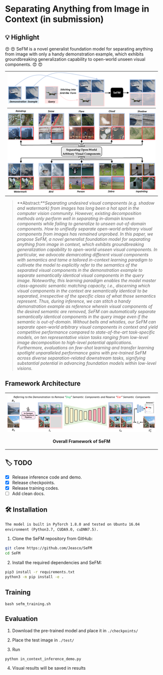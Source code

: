 # Separating Anything from Image in Context (in submission)

## :bulb: Highlight
 :heart_eyes: :heart_eyes: SeFM is a novel generalist foundation model for separating anything from image with only a handy demonstration example, which exhibits groundbreaking generalization capability to open-world unseen visual components. :heart_eyes: :heart_eyes: 
<table>
  <tr>
    <td> <img src = "figures/inference.png"> </td>
  </tr>
</table>


> **Abstract:***Separating undesired visual components (e.g. shadow and watermark) from images has long been a hot spot in the computer vision community. However, existing decomposition methods only perform well in separating in-domain known components while failing to generalize to unseen out-of-domain components. How to unifiedly separate open-world arbitrary visual components from images has remained unprobed. In this paper, we propose SeFM, a novel generalist foundation model for separating anything from image in context, which exhibits groundbreaking generalization capability to open-world unseen visual components. In particular, we advocate demarcating different visual components with semantics and tame a tailored in-context learning paradigm to cultivate the model to explicitly refer to the semantics of the separated visual components in the demonstration example to separate semantically identical visual components in the query image. Noteworthy, this learning paradigm enables the model master class-agnostic semantic matching capacity, i.e., discerning which visual components in the context are semantically identical to be separated, irrespective of the specific class of what those semantics represent. Thus, during inference, we can stitch a handy demonstration example as reference wherein visual components of the desired semantic are removed, SeFM can automatically separate semantically identical components in the query image even if the semantic is out-of-domain. Without bells and whistles, our SeFM can separate open-world arbitrary visual components in context and yield competitive performance compared to state-of-the-art task-specific models, on ten representative vision tasks ranging from low-level image decomposition to high-level potential applications. Furthermore, evaluations on few-shot learning and transfer learning spotlight unparalleled performance gains with pre-trained SeFM across diverse separation-related downstream tasks, signifying substantial potential in advancing foundation models within low-level visions.* 

## Framework Architecture
<table>
  <tr>
    <td> <img src = "figures/SeFM.png"> </td>
  </tr>
  <tr>
    <td><p align="center"><b>Overall Framework of SeFM</b></p></td>
  </tr>
</table>

## :label: TODO 
- [x] Release inference code and demo.
- [x] Release checkpoints.
- [x] Release training codes.
- [ ] Add clean docs.
      
## :hammer_and_wrench: Installation
`The model is built in PyTorch 1.8.0 and tested on Ubuntu 16.04 environment (Python3.7, CUDA9.0, cuDNN7.5).`

1. Clone the SeFM repository from GitHub:

```bash
git clone https://github.com/Jeasco/SeFM
cd SeFM
```

2. Install the required dependencies and SeFM:

```bash
pip3 install -r requirements.txt
python3 -m pip install -e .
```

## Training

```
bash sefm_training.sh
```


## Evaluation

1. Download the pre-trained model and place it in `./checkpoints/`

2. Place the test image in `./test/`

3. Run
```
python in_context_inference_demo.py
```
4. Visual results will be saved in results



